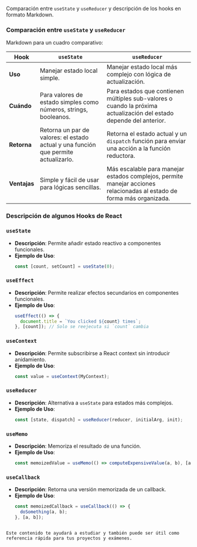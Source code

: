 Comparación entre `useState` y `useReducer` y descripción de los hooks en formato Markdown.

### Comparación entre `useState` y `useReducer`

Markdown para un cuadro comparativo:

| Hook        | `useState`                                        | `useReducer`                                                  |
|-------------|---------------------------------------------------|---------------------------------------------------------------|
| **Uso**     | Manejar estado local simple.                      | Manejar estado local más complejo con lógica de actualización.|
| **Cuándo**  | Para valores de estado simples como números, strings, booleanos. | Para estados que contienen múltiples sub-valores o cuando la próxima actualización del estado depende del anterior. |
| **Retorna** | Retorna un par de valores: el estado actual y una función que permite actualizarlo. | Retorna el estado actual y un `dispatch` función para enviar una acción a la función reductora. |
| **Ventajas**| Simple y fácil de usar para lógicas sencillas.    | Más escalable para manejar estados complejos, permite manejar acciones relacionadas al estado de forma más organizada. |


### Descripción de algunos Hooks de React

### `useState`

- **Descripción**: Permite añadir estado reactivo a componentes funcionales.
- **Ejemplo de Uso**:
  ```jsx
  const [count, setCount] = useState(0);


### `useEffect`

- **Descripción**: Permite realizar efectos secundarios en componentes funcionales.
- **Ejemplo de Uso**:
  ```jsx
  useEffect(() => {
    document.title = `You clicked ${count} times`;
  }, [count]); // Solo se reejecuta si `count` cambia
  ```

### `useContext`

- **Descripción**: Permite subscribirse a React context sin introducir anidamiento.
- **Ejemplo de Uso**:
  ```jsx
  const value = useContext(MyContext);
  ```

### `useReducer`

- **Descripción**: Alternativa a `useState` para estados más complejos.
- **Ejemplo de Uso**:
  ```jsx
  const [state, dispatch] = useReducer(reducer, initialArg, init);
  ```

### `useMemo`

- **Descripción**: Memoriza el resultado de una función.
- **Ejemplo de Uso**:
  ```jsx
  const memoizedValue = useMemo(() => computeExpensiveValue(a, b), [a, b]);
  ```

### `useCallback`

- **Descripción**: Retorna una versión memorizada de un callback.
- **Ejemplo de Uso**:
  ```jsx
  const memoizedCallback = useCallback(() => {
    doSomething(a, b);
  }, [a, b]);
  ```
```

Este contenido te ayudará a estudiar y también puede ser útil como referencia rápida para tus proyectos y exámenes.
